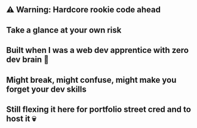 ## ⚠️ Warning: Hardcore rookie code ahead
## Take a glance at your own risk
## Built when I was a web dev apprentice with zero dev brain 🤣
## Might break, might confuse, might make you forget your dev skills
## Still flexing it here for portfolio street cred and to host it 💀
